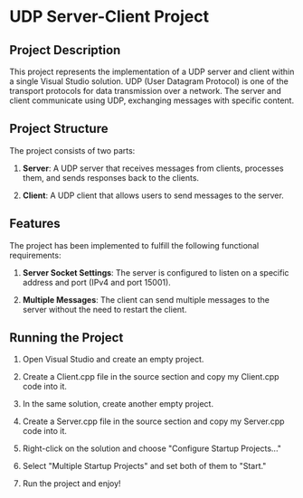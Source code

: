 # UDP Server-Client Project

## Project Description

This project represents the implementation of a UDP server and client within a single Visual Studio solution. UDP (User Datagram Protocol) is one of the transport protocols for data transmission over a network. The server and client communicate using UDP, exchanging messages with specific content.

## Project Structure

The project consists of two parts:

1. **Server**: A UDP server that receives messages from clients, processes them, and sends responses back to the clients.

2. **Client**: A UDP client that allows users to send messages to the server.

## Features

The project has been implemented to fulfill the following functional requirements:

1. **Server Socket Settings**: The server is configured to listen on a specific address and port (IPv4 and port 15001).

2. **Multiple Messages**: The client can send multiple messages to the server without the need to restart the client.

## Running the Project

1. Open Visual Studio and create an empty project.

2. Create a Client.cpp file in the source section and copy my Client.cpp code into it.

3. In the same solution, create another empty project.

4. Create a Server.cpp file in the source section and copy my Server.cpp code into it.

5. Right-click on the solution and choose "Configure Startup Projects..."

6. Select "Multiple Startup Projects" and set both of them to "Start."

7. Run the project and enjoy!



